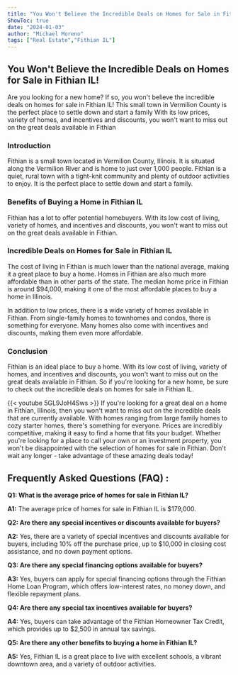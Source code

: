 ```yaml
---
title: "You Won't Believe the Incredible Deals on Homes for Sale in Fithian IL!"
ShowToc: true 
date: "2024-01-03"
author: "Michael Moreno" 
tags: ["Real Estate","Fithian IL"]
---
```

## You Won't Believe the Incredible Deals on Homes for Sale in Fithian IL!

Are you looking for a new home? If so, you won't believe the incredible deals on homes for sale in Fithian IL! This small town in Vermilion County is the perfect place to settle down and start a family With its low prices, variety of homes, and incentives and discounts, you won't want to miss out on the great deals available in Fithian

### Introduction

Fithian is a small town located in Vermilion County, Illinois. It is situated along the Vermilion River and is home to just over 1,000 people. Fithian is a quiet, rural town with a tight-knit community and plenty of outdoor activities to enjoy. It is the perfect place to settle down and start a family. 

### Benefits of Buying a Home in Fithian IL

Fithian has a lot to offer potential homebuyers. With its low cost of living, variety of homes, and incentives and discounts, you won't want to miss out on the great deals available in Fithian. 

### Incredible Deals on Homes for Sale in Fithian IL

The cost of living in Fithian is much lower than the national average, making it a great place to buy a home. Homes in Fithian are also much more affordable than in other parts of the state. The median home price in Fithian is around $94,000, making it one of the most affordable places to buy a home in Illinois. 

In addition to low prices, there is a wide variety of homes available in Fithian. From single-family homes to townhomes and condos, there is something for everyone. Many homes also come with incentives and discounts, making them even more affordable. 

### Conclusion

Fithian is an ideal place to buy a home. With its low cost of living, variety of homes, and incentives and discounts, you won't want to miss out on the great deals available in Fithian. So if you're looking for a new home, be sure to check out the incredible deals on homes for sale in Fithian IL.

{{< youtube 5GL9JoH4Sws >}} 
If you're looking for a great deal on a home in Fithian, Illinois, then you won't want to miss out on the incredible deals that are currently available. With homes ranging from large family homes to cozy starter homes, there's something for everyone. Prices are incredibly competitive, making it easy to find a home that fits your budget. Whether you're looking for a place to call your own or an investment property, you won't be disappointed with the selection of homes for sale in Fithian. Don't wait any longer - take advantage of these amazing deals today!

## Frequently Asked Questions (FAQ) :
**Q1: What is the average price of homes for sale in Fithian IL?**

**A1:** The average price of homes for sale in Fithian IL is $179,000.

**Q2: Are there any special incentives or discounts available for buyers?**

**A2:** Yes, there are a variety of special incentives and discounts available for buyers, including 10% off the purchase price, up to $10,000 in closing cost assistance, and no down payment options.

**Q3: Are there any special financing options available for buyers?**

**A3:** Yes, buyers can apply for special financing options through the Fithian Home Loan Program, which offers low-interest rates, no money down, and flexible repayment plans.

**Q4: Are there any special tax incentives available for buyers?**

**A4:** Yes, buyers can take advantage of the Fithian Homeowner Tax Credit, which provides up to $2,500 in annual tax savings.

**Q5: Are there any other benefits to buying a home in Fithian IL?**

**A5:** Yes, Fithian IL is a great place to live with excellent schools, a vibrant downtown area, and a variety of outdoor activities.



